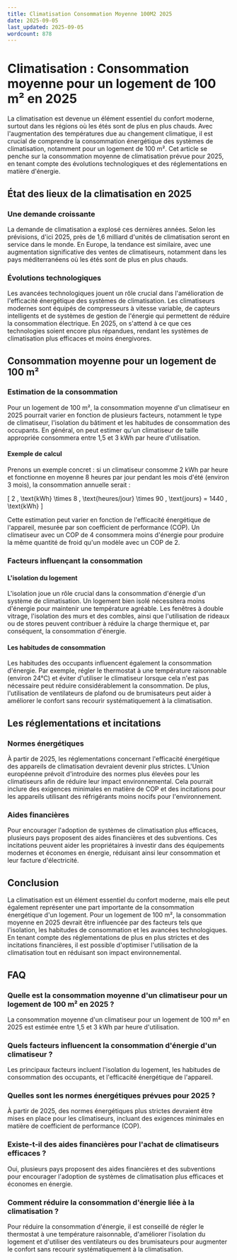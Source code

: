 ```yaml
---
title: Climatisation Consommation Moyenne 100M2 2025
date: 2025-09-05
last_updated: 2025-09-05
wordcount: 878
---
```


# Climatisation : Consommation moyenne pour un logement de 100 m² en 2025

La climatisation est devenue un élément essentiel du confort moderne, surtout dans les régions où les étés sont de plus en plus chauds. Avec l'augmentation des températures due au changement climatique, il est crucial de comprendre la consommation énergétique des systèmes de climatisation, notamment pour un logement de 100 m². Cet article se penche sur la consommation moyenne de climatisation prévue pour 2025, en tenant compte des évolutions technologiques et des réglementations en matière d'énergie.

## État des lieux de la climatisation en 2025

### Une demande croissante

La demande de climatisation a explosé ces dernières années. Selon les prévisions, d'ici 2025, près de 1,6 milliard d'unités de climatisation seront en service dans le monde. En Europe, la tendance est similaire, avec une augmentation significative des ventes de climatiseurs, notamment dans les pays méditerranéens où les étés sont de plus en plus chauds.

### Évolutions technologiques

Les avancées technologiques jouent un rôle crucial dans l'amélioration de l'efficacité énergétique des systèmes de climatisation. Les climatiseurs modernes sont équipés de compresseurs à vitesse variable, de capteurs intelligents et de systèmes de gestion de l'énergie qui permettent de réduire la consommation électrique. En 2025, on s'attend à ce que ces technologies soient encore plus répandues, rendant les systèmes de climatisation plus efficaces et moins énergivores.

## Consommation moyenne pour un logement de 100 m²

### Estimation de la consommation

Pour un logement de 100 m², la consommation moyenne d'un climatiseur en 2025 pourrait varier en fonction de plusieurs facteurs, notamment le type de climatiseur, l'isolation du bâtiment et les habitudes de consommation des occupants. En général, on peut estimer qu'un climatiseur de taille appropriée consommera entre 1,5 et 3 kWh par heure d'utilisation.

#### Exemple de calcul

Prenons un exemple concret : si un climatiseur consomme 2 kWh par heure et fonctionne en moyenne 8 heures par jour pendant les mois d'été (environ 3 mois), la consommation annuelle serait :

\[ 2 \, \text{kWh} \times 8 \, \text{heures/jour} \times 90 \, \text{jours} = 1440 \, \text{kWh} \]

Cette estimation peut varier en fonction de l'efficacité énergétique de l'appareil, mesurée par son coefficient de performance (COP). Un climatiseur avec un COP de 4 consommera moins d'énergie pour produire la même quantité de froid qu'un modèle avec un COP de 2.

### Facteurs influençant la consommation

#### L'isolation du logement

L'isolation joue un rôle crucial dans la consommation d'énergie d'un système de climatisation. Un logement bien isolé nécessitera moins d'énergie pour maintenir une température agréable. Les fenêtres à double vitrage, l'isolation des murs et des combles, ainsi que l'utilisation de rideaux ou de stores peuvent contribuer à réduire la charge thermique et, par conséquent, la consommation d'énergie.

#### Les habitudes de consommation

Les habitudes des occupants influencent également la consommation d'énergie. Par exemple, régler le thermostat à une température raisonnable (environ 24°C) et éviter d'utiliser le climatiseur lorsque cela n'est pas nécessaire peut réduire considérablement la consommation. De plus, l'utilisation de ventilateurs de plafond ou de brumisateurs peut aider à améliorer le confort sans recourir systématiquement à la climatisation.

## Les réglementations et incitations

### Normes énergétiques

À partir de 2025, les réglementations concernant l'efficacité énergétique des appareils de climatisation devraient devenir plus strictes. L'Union européenne prévoit d'introduire des normes plus élevées pour les climatiseurs afin de réduire leur impact environnemental. Cela pourrait inclure des exigences minimales en matière de COP et des incitations pour les appareils utilisant des réfrigérants moins nocifs pour l'environnement.

### Aides financières

Pour encourager l'adoption de systèmes de climatisation plus efficaces, plusieurs pays proposent des aides financières et des subventions. Ces incitations peuvent aider les propriétaires à investir dans des équipements modernes et économes en énergie, réduisant ainsi leur consommation et leur facture d'électricité.

## Conclusion

La climatisation est un élément essentiel du confort moderne, mais elle peut également représenter une part importante de la consommation énergétique d'un logement. Pour un logement de 100 m², la consommation moyenne en 2025 devrait être influencée par des facteurs tels que l'isolation, les habitudes de consommation et les avancées technologiques. En tenant compte des réglementations de plus en plus strictes et des incitations financières, il est possible d'optimiser l'utilisation de la climatisation tout en réduisant son impact environnemental.

## FAQ

### Quelle est la consommation moyenne d'un climatiseur pour un logement de 100 m² en 2025 ?

La consommation moyenne d'un climatiseur pour un logement de 100 m² en 2025 est estimée entre 1,5 et 3 kWh par heure d'utilisation.

### Quels facteurs influencent la consommation d'énergie d'un climatiseur ?

Les principaux facteurs incluent l'isolation du logement, les habitudes de consommation des occupants, et l'efficacité énergétique de l'appareil.

### Quelles sont les normes énergétiques prévues pour 2025 ?

À partir de 2025, des normes énergétiques plus strictes devraient être mises en place pour les climatiseurs, incluant des exigences minimales en matière de coefficient de performance (COP).

### Existe-t-il des aides financières pour l'achat de climatiseurs efficaces ?

Oui, plusieurs pays proposent des aides financières et des subventions pour encourager l'adoption de systèmes de climatisation plus efficaces et économes en énergie.

### Comment réduire la consommation d'énergie liée à la climatisation ?

Pour réduire la consommation d'énergie, il est conseillé de régler le thermostat à une température raisonnable, d'améliorer l'isolation du logement et d'utiliser des ventilateurs ou des brumisateurs pour augmenter le confort sans recourir systématiquement à la climatisation.